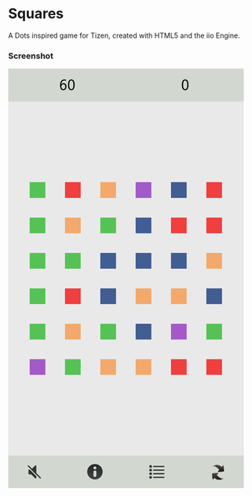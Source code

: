 Squares
=======

A Dots inspired game for Tizen, created with HTML5 and the iio Engine.

### Screenshot

![Squares! Screenshot](https://raw.githubusercontent.com/Cherum/Squares/master/img/screenshots/squares0.png)